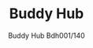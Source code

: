 ---
designer: Busetti Garuti Redaelli
description: "The%20functional%20and%20efficient%20Buddy%20Hub%20offers%20an%20isolated%20alcove%20that%20ensures%20acoustic%20and%20visual%20privacy%2C%20in%20line%20with%20the%20trends%20for%20office%20spaces.%0ABuddy%20Hub%20is%20characterized%20by%20a%20wrap-around%2C%20sound%20absorbing%20panel%20which%20envelops%20the%20seat%20in%20a%20sort%20of%20enclosed%20niche.%20Armchair%20with%20polyurethane%20injected%20foam%20supported%20by%20elastic%20belts%2C%20backrest%20and%20armrests%20in%20polyurethane%20injected%20foam%2C%20steel%20frame%20and%20aluminium%20legs."
image_primary: img/BDH001-140_01_zoom.jpg
image_secondary: img/BDH001-140_02_zoom.jpg
manufacturer: Pedrali
href: https://www.pedrali.it/en/products/catalog/BUDDY-HUB-BDH001-140-00001/
subtitle: Buddy Hub Bdh001/140
title: Buddy Hub
image_thumb: img/BDH001-140_cover.jpg
tags: 
  - pedrali
  - lounge-seating
category: lounge-seating
slug: /manufacturers/pedrali/lounge-seating/busetti-garuti-redaelli-buddy-hub
---
